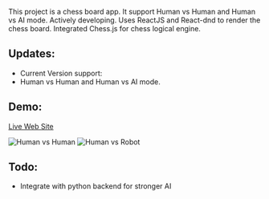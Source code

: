 This project is a chess board app. It support Human vs Human and Human vs AI mode. Actively developing.
Uses ReactJS and React-dnd to render the chess board. Integrated Chess.js for chess logical engine.

## Updates:
* Current Version support:
* Human vs Human and Human vs AI mode.

## Demo:
[Live Web Site](https://react-chess-215305.appspot.com)

![Human vs Human](https://media.giphy.com/media/khUi7PbtFyjRsLKzB7/giphy.gif)
![Human vs Robot](https://media.giphy.com/media/AgOW7sVOkzi9ik1m88/giphy.gif)

## Todo:
* Integrate with python backend for stronger AI


